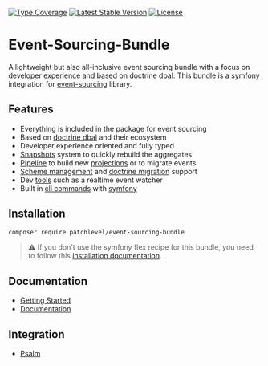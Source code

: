 [![Type Coverage](https://shepherd.dev/github/patchlevel/event-sourcing-bundle/coverage.svg)](https://shepherd.dev/github/patchlevel/event-sourcing-bundle)
[![Latest Stable Version](https://poser.pugx.org/patchlevel/event-sourcing-bundle/v)](//packagist.org/packages/patchlevel/event-sourcing-bundle)
[![License](https://poser.pugx.org/patchlevel/event-sourcing-bundle/license)](//packagist.org/packages/patchlevel/event-sourcing-bundle)

# Event-Sourcing-Bundle

A lightweight but also all-inclusive event sourcing bundle 
with a focus on developer experience and based on doctrine dbal.
This bundle is a [symfony](https://symfony.com/) integration 
for [event-sourcing](https://github.com/patchlevel/event-sourcing) library.

## Features

* Everything is included in the package for event sourcing
* Based on [doctrine dbal](https://github.com/doctrine/dbal) and their ecosystem
* Developer experience oriented and fully typed
* [Snapshots](docs/snapshots.md) system to quickly rebuild the aggregates
* [Pipeline](docs/pipeline.md) to build new [projections](docs/projection.md) or to migrate events
* [Scheme management](docs/store.md) and [doctrine migration](docs/store.md) support
* Dev [tools](docs/tools.md) such as a realtime event watcher
* Built in [cli commands](docs/cli.md) with [symfony](https://symfony.com/)

## Installation

```bash
composer require patchlevel/event-sourcing-bundle
```

> :warning: If you don't use the symfony flex recipe for this bundle, you need to follow
this [installation documentation](docs/installation.md).

## Documentation

* [Getting Started](https://patchlevel.github.io/event-sourcing-bundle-docs/latest/getting_started/)
* [Documentation](https://patchlevel.github.io/event-sourcing-bundle-docs/latest/)

## Integration

* [Psalm](https://github.com/patchlevel/event-sourcing-psalm-plugin)